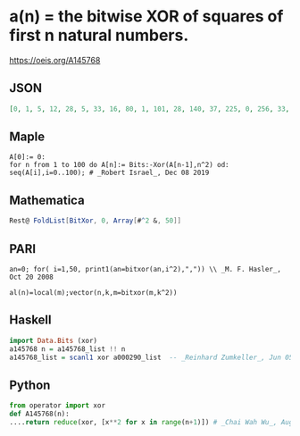 # a\(n\) \= the bitwise XOR of squares of first n natural numbers\.
https://oeis.org/A145768
## JSON
```JSON
[0, 1, 5, 12, 28, 5, 33, 16, 80, 1, 101, 28, 140, 37, 225, 0, 256, 33, 357, 12, 412, 37, 449, 976, 400, 993, 325, 924, 140, 965, 65, 896, 1920, 961, 1861, 908, 1692, 965, 1633, 912, 1488, 833, 1445, 668, 1292, 741, 2721, 512, 2816, 609, 2981, 396, 2844, 485]
```
## Maple
```Maple
A[0]:= 0:
for n from 1 to 100 do A[n]:= Bits:-Xor(A[n-1],n^2) od:
seq(A[i],i=0..100); # _Robert Israel_, Dec 08 2019
```
## Mathematica
```Mathematica
Rest@ FoldList[BitXor, 0, Array[#^2 &, 50]]
```
## PARI
```PARI
an=0; for( i=1,50, print1(an=bitxor(an,i^2),",")) \\ _M. F. Hasler_, Oct 20 2008
```
```PARI
al(n)=local(m);vector(n,k,m=bitxor(m,k^2))
```
## Haskell
```Haskell
import Data.Bits (xor)
a145768 n = a145768_list !! n
a145768_list = scanl1 xor a000290_list  -- _Reinhard Zumkeller_, Jun 05 2012
```
## Python
```Python
from operator import xor
def A145768(n):
....return reduce(xor, [x**2 for x in range(n+1)]) # _Chai Wah Wu_, Aug 08 2014
```
